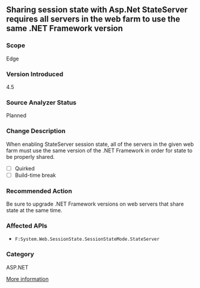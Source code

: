 ## Sharing session state with Asp.Net StateServer requires all servers in the web farm to use the same .NET Framework version

### Scope
Edge

### Version Introduced
4.5

### Source Analyzer Status
Planned

### Change Description
When enabling StateServer session state, all of the servers in the given web farm must use the same version of the .NET Framework in order for state to be properly shared.

- [ ] Quirked
- [ ] Build-time break

### Recommended Action
Be sure to upgrade .NET Framework versions on web servers that share state at the same time.

### Affected APIs
* `F:System.Web.SessionState.SessionStateMode.StateServer`

### Category
ASP.NET

[More information](http://connect.microsoft.com/VisualStudio/feedback/details/823803/asp-net-stateserver-requests-are-not-compatible-between-4-0-and-4-5-1-versions-of-net-framework)

<!--
    ### Notes
    Source analysis will be more useful than binary here; we'll want to look in the web.config for StateServer usage (https://msdn.microsoft.com/en-us/subscriptions/downloads/h6bb9cz9(v=vs.71).aspx)
-->

<!-- breaking change id: 128 -->
